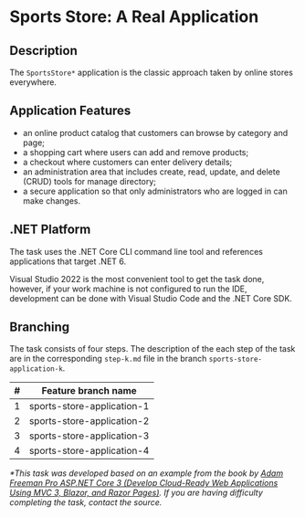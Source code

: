 # Sports Store: A Real Application

## Description

The `SportsStore*` application is the classic approach taken by online stores everywhere.

## Application Features

- an online product catalog that customers can browse by category and page;
- a shopping cart where users can add and remove products;
- a checkout where customers can enter delivery details;
- an administration area that includes create, read, update, and delete (CRUD) tools for manage directory;
- a secure application so that only administrators who are logged in can make changes.

## .NET Platform
The task uses the .NET Core CLI command line tool and references applications that target .NET 6.

Visual Studio 2022 is the most convenient tool to get the task done, however, if your work machine is not configured to run the IDE, development can be done with Visual Studio Code and the .NET Core SDK.

## Branching

The task consists of four steps. The description of the each step of the task are in the corresponding `step-k.md` file in the branch `sports-store-application-k`.

| # | Feature branch name | 
| ------ | ------ |
| 1 | sports-store-application-1 |
| 2 | sports-store-application-2 |
| 3 | sports-store-application-3 |
| 4 | sports-store-application-4 |


_*This task was developed based on an example from the book by [Adam Freeman Pro ASP.NET Core 3 (Develop Cloud-Ready Web Applications Using MVC 3, Blazor, and Razor Pages)](https://www.amazon.com/Pro-ASP-NET-Core-Cloud-Ready-Applications/dp/1484254392). If you are having difficulty completing the task, contact the source._
